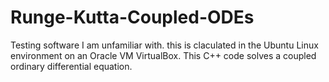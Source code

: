 # Runge-Kutta-Coupled-ODEs
Testing software I am unfamiliar with. this is claculated in the Ubuntu Linux environment on an Oracle VM VirtualBox. This C++ code solves a coupled ordinary differential equation. 
